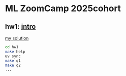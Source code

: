 # ML ZoomCamp 2025cohort

## hw1: [intro](https://github.com/DataTalksClub/machine-learning-zoomcamp/blob/master/cohorts/2025/01-intro/homework.md)

[my solution](./hw1)

```bash
cd hw1
make help
uv sync
make q1
make q2
...
```
